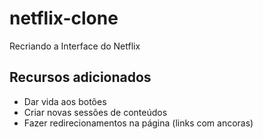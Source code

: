 # netflix-clone
 Recriando a Interface do Netflix
## Recursos adicionados
- Dar vida aos botões
- Criar novas sessões de conteúdos
- Fazer redirecionamentos na página (links com ancoras)
